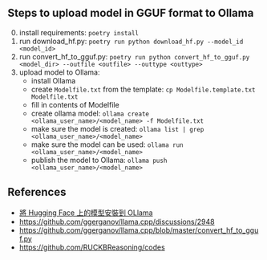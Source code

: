 ## Steps to upload model in GGUF format to Ollama

0. install requirements: `poetry install`
1. run download_hf.py: `poetry run python download_hf.py --model_id <model_id>`
2. run convert_hf_to_gguf.py: `poetry run python convert_hf_to_gguf.py <model_dir> --outfile <outfile> --outtype <outtype>`
3. upload model to Ollama:
    - install Ollama
    - create `Modelfile.txt` from the template: `cp Modelfile.template.txt Modelfile.txt`
    - fill in contents of Modelfile
    - create ollama model: `ollama create <ollama_user_name>/<model_name> -f Modelfile.txt`
    - make sure the model is created: `ollama list | grep <ollama_user_name>/<model_name>`
    - make sure the model can be used: `ollama run <ollama_user_name>/<model_name>`
    - publish the model to Ollama: `ollama push <ollama_user_name>/<model_name>`

## References

- [將 Hugging Face 上的模型安裝到 OLlama](https://hackmd.io/@flagmaker/HkQHhlYyA?utm_source=preview-mode&utm_medium=rec)
- https://github.com/ggerganov/llama.cpp/discussions/2948
- https://github.com/ggerganov/llama.cpp/blob/master/convert_hf_to_gguf.py
- https://github.com/RUCKBReasoning/codes

